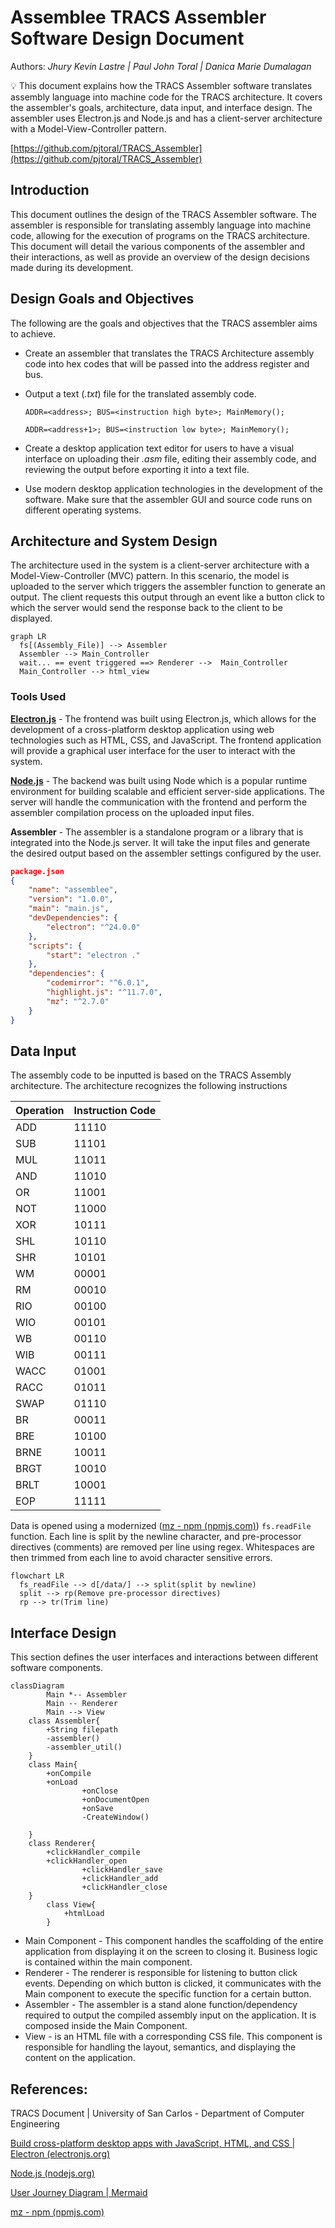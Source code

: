 # Assemblee TRACS Assembler Software Design Document

Authors: *Jhury Kevin Lastre  |  Paul John Toral  |  Danica Marie Dumalagan*

<aside>
💡 This document explains how the TRACS Assembler software translates assembly language into machine code for the TRACS architecture. It covers the assembler's goals, architecture, data input, and interface design. The assembler uses Electron.js and Node.js and has a client-server architecture with a Model-View-Controller pattern.

</aside>

[https://github.com/pjtoral/TRACS_Assembler](https://github.com/pjtoral/TRACS_Assembler)

## Introduction

This document outlines the design of the TRACS Assembler software. The assembler is responsible for translating assembly language into machine code, allowing for the execution of programs on the TRACS architecture. This document will detail the various components of the assembler and their interactions, as well as provide an overview of the design decisions made during its development.


## Design Goals and Objectives

The following are the goals and objectives that the TRACS assembler aims to achieve.

- Create an assembler that translates the TRACS Architecture assembly code into hex codes that will be passed into the address register and bus.
- Output a text (*.txt*) file for the translated assembly code.
    
    `ADDR=<address>; BUS=<instruction high byte>; MainMemory();`
    
    `ADDR=<address+1>; BUS=<instruction low byte>; MainMemory();`
    
- Create a desktop application text editor for users to have a visual interface on uploading their *.asm* file, editing their assembly code, and reviewing the output before exporting it into a text file.
- Use modern desktop application technologies in the development of the software. Make sure that the assembler GUI and source code runs on different operating systems.

## Architecture and System Design

The architecture used in the system is a client-server architecture with a Model-View-Controller (MVC) pattern. In this scenario, the model is uploaded to the server which triggers the assembler function to generate an output. The client requests this output through an event like a button click to which the server would send the response back to the client to be displayed.

```mermaid
graph LR
  fs[(Assembly_File)] --> Assembler
  Assembler --> Main_Controller
  wait... == event triggered ==> Renderer -->  Main_Controller
  Main_Controller --> html_view

```


### Tools Used

**[Electron.js](https://www.electronjs.org/)** - The frontend was built using Electron.js, which allows for the development of a cross-platform desktop application using web technologies such as HTML, CSS, and JavaScript. The frontend application will provide a graphical user interface for the user to interact with the system.

**[Node.js](https://nodejs.org/en)** - The backend was built using Node which is a popular runtime environment for building scalable and efficient server-side applications. The server will handle the communication with the frontend and perform the assembler compilation process on the uploaded input files.

**Assembler** - The assembler is a standalone program or a library that is integrated into the Node.js server. It will take the input files and generate the desired output based on the assembler settings configured by the user.

```json
package.json
{
    "name": "assemblee",
    "version": "1.0.0",
    "main": "main.js",
    "devDependencies": {
        "electron": "^24.0.0"
    },
    "scripts": {
        "start": "electron ."
    },
    "dependencies": {
        "codemirror": "^6.0.1",
        "highlight.js": "^11.7.0",
        "mz": "^2.7.0"
    }
}
```

## Data Input

The assembly code to be inputted is based on the TRACS Assembly architecture. The architecture recognizes the following instructions

| Operation | Instruction Code |
| --- | --- |
| ADD | 11110 |
| SUB | 11101 |
| MUL | 11011 |
| AND | 11010 |
| OR | 11001 |
| NOT | 11000 |
| XOR | 10111 |
| SHL | 10110 |
| SHR | 10101 |
| WM | 00001 |
| RM | 00010 |
| RIO | 00100 |
| WIO | 00101 |
| WB | 00110 |
| WIB | 00111 |
| WACC | 01001 |
| RACC | 01011 |
| SWAP | 01110 |
| BR | 00011 |
| BRE | 10100 |
| BRNE | 10011 |
| BRGT | 10010 |
| BRLT | 10001 |
| EOP | 11111 |

Data is opened using a modernized ([mz - npm (npmjs.com)](https://www.npmjs.com/package/mz)) `fs.readFile` function. Each line is split by the newline character, and pre-processor directives (comments) are removed per line using regex. Whitespaces are then trimmed from each line to avoid character sensitive errors.

```mermaid
flowchart LR
  fs_readFile --> d[/data/] --> split(split by newline)
  split --> rp(Remove pre-processor directives)
  rp --> tr(Trim line)
```


## Interface Design

This section defines the user interfaces and interactions between different software components.

```mermaid
classDiagram
		Main *-- Assembler
		Main -- Renderer
		Main --> View
    class Assembler{
        +String filepath
        -assembler()
        -assembler_util()
    }
    class Main{
        +onCompile
        +onLoad
				+onClose
				+onDocumentOpen
				+onSave
				-CreateWindow()

    }
    class Renderer{
        +clickHandler_compile
        +clickHandler_open
				+clickHandler_save
				+clickHandler_add
				+clickHandler_close
    }
		class View{
			+htmlLoad
		}
```


- Main Component - This component handles the scaffolding of the entire application from displaying it on the screen to closing it. Business logic is contained within the main component.
- Renderer - The renderer is responsible for listening to button click events. Depending on which button is clicked, it communicates with the Main component to execute the specific function for a certain button.
- Assembler - The assembler is a stand alone function/dependency required to output the compiled assembly input on the application. It is composed inside the Main Component.
- View - is an HTML file with a corresponding CSS file. This component is responsible for handling the layout, semantics, and displaying the content on the application.

## References:

TRACS Document | University of San Carlos - Department of Computer Engineering

[Build cross-platform desktop apps with JavaScript, HTML, and CSS | Electron (electronjs.org)](https://www.electronjs.org/)

[Node.js (nodejs.org)](https://nodejs.org/en)

[User Journey Diagram | Mermaid](https://mermaid.js.org/syntax/userJourney.html)

[mz - npm (npmjs.com)](https://www.npmjs.com/package/mz)
